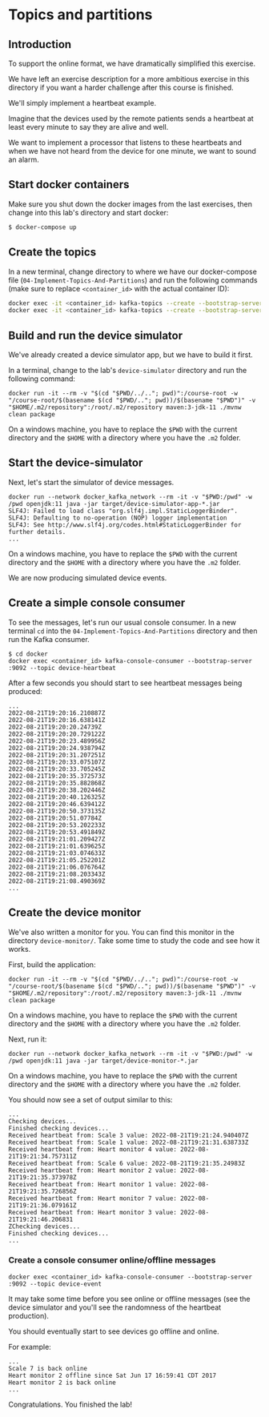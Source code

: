 # Topics and partitions

## Introduction

To support the online format, we have dramatically simplified this exercise.

We have left an exercise description for a more ambitious exercise in this directory if you want a harder challenge
after this course is finished.

We'll simply implement a heartbeat example.

Imagine that the devices used by the remote patients sends a heartbeat at least every minute to say they are alive and
well.

We want to implement a processor that listens to these heartbeats and when we have not heard from the device for one
minute, we want to sound an alarm.

## Start docker containers

Make sure you shut down the docker images from the last exercises, then change into this lab's directory and start
docker:

```bash
$ docker-compose up
```

## Create the topics

In a new terminal, change directory to where we have our docker-compose file (`04-Implement-Topics-And-Partitions`) and run the following commands (make sure to replace `<container_id>` with the actual container ID):

```bash
docker exec -it <container_id> kafka-topics --create --bootstrap-server :9092 --replication-factor 1 --partitions 1 --topic device-event
docker exec -it <container_id> kafka-topics --create --bootstrap-server :9092 --replication-factor 1 --partitions 1 --topic device-heartbeat
```

## Build and run the device simulator

We've already created a device simulator app, but we have to build it first.

In a terminal, change to the lab's `device-simulator` directory and run the following command:

```shell
docker run -it --rm -v "$(cd "$PWD/../.."; pwd)":/course-root -w "/course-root/$(basename $(cd "$PWD/.."; pwd))/$(basename "$PWD")" -v "$HOME/.m2/repository":/root/.m2/repository maven:3-jdk-11 ./mvnw clean package
```

On a windows machine, you have to replace the `$PWD` with the current directory and the `$HOME` with a directory where you have the `.m2` folder.

## Start the device-simulator

Next, let's start the simulator of device messages.

```shell
docker run --network docker_kafka_network --rm -it -v "$PWD:/pwd" -w /pwd openjdk:11 java -jar target/device-simulator-app-*.jar
SLF4J: Failed to load class "org.slf4j.impl.StaticLoggerBinder".
SLF4J: Defaulting to no-operation (NOP) logger implementation
SLF4J: See http://www.slf4j.org/codes.html#StaticLoggerBinder for further details.
...
```

On a windows machine, you have to replace the `$PWD` with the current directory and the `$HOME` with a directory where you have the `.m2` folder.

We are now producing simulated device events.

## Create a simple console consumer

To see the messages, let's run our usual console consumer. In a new terminal `cd` into the `04-Implement-Topics-And-Partitions` directory and then
run the Kafka consumer.

```
$ cd docker
docker exec <container_id> kafka-console-consumer --bootstrap-server :9092 --topic device-heartbeat
```

After a few seconds you should start to see heartbeat messages being produced:

```
...
2022-08-21T19:20:16.210887Z
2022-08-21T19:20:16.638141Z
2022-08-21T19:20:20.24739Z
2022-08-21T19:20:20.729122Z
2022-08-21T19:20:23.489956Z
2022-08-21T19:20:24.938794Z
2022-08-21T19:20:31.207251Z
2022-08-21T19:20:33.075107Z
2022-08-21T19:20:33.705245Z
2022-08-21T19:20:35.372573Z
2022-08-21T19:20:35.882868Z
2022-08-21T19:20:38.202446Z
2022-08-21T19:20:40.126325Z
2022-08-21T19:20:46.639412Z
2022-08-21T19:20:50.373135Z
2022-08-21T19:20:51.07784Z
2022-08-21T19:20:53.202233Z
2022-08-21T19:20:53.491849Z
2022-08-21T19:21:01.209427Z
2022-08-21T19:21:01.639625Z
2022-08-21T19:21:03.074633Z
2022-08-21T19:21:05.252201Z
2022-08-21T19:21:06.076764Z
2022-08-21T19:21:08.203343Z
2022-08-21T19:21:08.490369Z
...
```

## Create the device monitor

We've also written a monitor for you. You can find this monitor in the directory `device-monitor/`. Take some time to
study the code and see how it works.

First, build the application:

```shell
docker run -it --rm -v "$(cd "$PWD/../.."; pwd)":/course-root -w "/course-root/$(basename $(cd "$PWD/.."; pwd))/$(basename "$PWD")" -v "$HOME/.m2/repository":/root/.m2/repository maven:3-jdk-11 ./mvnw clean package
```

On a windows machine, you have to replace the `$PWD` with the current directory and the `$HOME` with a directory where you have the `.m2` folder.


Next, run it:

```shell
docker run --network docker_kafka_network --rm -it -v "$PWD:/pwd" -w /pwd openjdk:11 java -jar target/device-monitor-*.jar
```

On a windows machine, you have to replace the `$PWD` with the current directory and the `$HOME` with a directory where you have the `.m2` folder.


You should now see a set of output similar to this:

```
...
Checking devices...
Finished checking devices...
Received heartbeat from: Scale 3 value: 2022-08-21T19:21:24.940407Z
Received heartbeat from: Scale 1 value: 2022-08-21T19:21:31.638733Z
Received heartbeat from: Heart monitor 4 value: 2022-08-21T19:21:34.757311Z
Received heartbeat from: Scale 6 value: 2022-08-21T19:21:35.24983Z
Received heartbeat from: Heart monitor 2 value: 2022-08-21T19:21:35.373978Z
Received heartbeat from: Heart monitor 1 value: 2022-08-21T19:21:35.726856Z
Received heartbeat from: Heart monitor 7 value: 2022-08-21T19:21:36.079161Z
Received heartbeat from: Heart monitor 3 value: 2022-08-21T19:21:46.206831
ZChecking devices...
Finished checking devices...
...
```

### Create a console consumer online/offline messages

```
docker exec <container_id> kafka-console-consumer --bootstrap-server :9092 --topic device-event
```

It may take some time before you see online or offline messages (see the device simulator and you'll see the randomness
of the heartbeat production).

You should eventually start to see devices go offline and online.

For example:

```
...
Scale 7 is back online
Heart monitor 2 offline since Sat Jun 17 16:59:41 CDT 2017
Heart monitor 2 is back online
...
```

Congratulations. You finished the lab!
